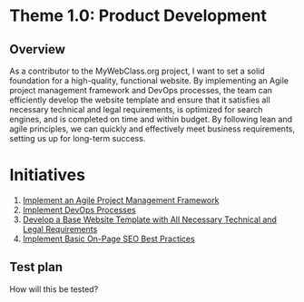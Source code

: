 # Theme 1.0: Product Development
## Overview
As a contributor to the MyWebClass.org project, I want to set a solid foundation for a high-quality, functional website. 
By implementing an Agile project management framework and DevOps processes, the team can efficiently develop the website 
template and ensure that it satisfies all necessary technical and legal requirements, is optimized for search engines, 
and is completed on time and within budget. By following lean and agile principles, we can quickly and effectively meet 
business requirements, setting us up for long-term success.
# Initiatives
1. [Implement an Agile Project Management Framework](documentation/templates/theme/initiatives/initiative_agile_framework.md)
2. [Implement DevOps Processes](documentation/templates/theme/initiatives/initiative_devops_processes.md)
3. [Develop a Base Website Template with All Necessary Technical and Legal Requirements](documentation/templates/theme/initiatives/initiative_legal_technical_website_template.md)
4. [Implement Basic On-Page SEO Best Practices](documentation/templates/theme/initiatives/initiative_best_seo_practices.md)


## Test plan
How will this be tested?